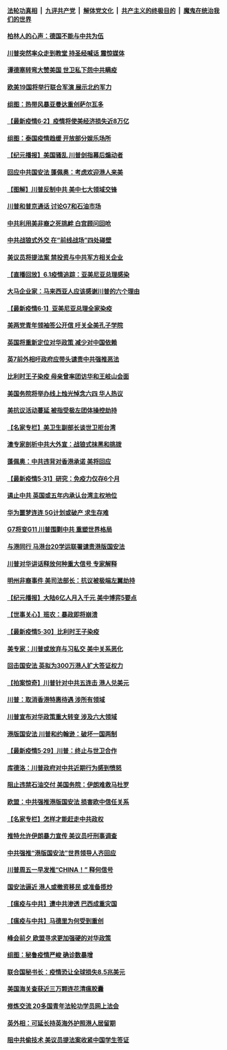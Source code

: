 ####  [法轮功真相](../../../../basic/blob/master/README.md?t=06022231) &nbsp;|&nbsp; [九评共产党](../../../../9ping.md/blob/master/README.md?t=06022231) &nbsp;|&nbsp; [解体党文化](../../../../jtdwh.md/blob/master/README.md?t=06022231)  &nbsp;|&nbsp; [共产主义的终极目的](../../../../gczydzjmd.md/blob/master/README.md?t=06022231) &nbsp;|&nbsp; [魔鬼在统治我们的世界](../../../../mgztzwmdsj.md/blob/master/README.md?t=06022231) 

#### [柏林人的心声：德国不能与中共为伍](../pages/nsc418/n12155003.md?t=06022231) 

#### [川普突然率众走到教堂 持圣经喊话 震惊媒体](../pages/nsc418/n12155081.md?t=06022231) 

#### [谭德塞转弯大赞美国 世卫私下怨中共瞒疫](../pages/nsc418/n12154952.md?t=06022231) 

#### [欧美19国将举行联合军演 展示北约军力](../pages/nsc418/n12154910.md?t=06022231) 

#### [组图：热带风暴亚曼达重创萨尔瓦多](../pages/nsc418/n12154309.md?t=06022231) 

#### [【最新疫情6·2】疫情将使美经济损失近8万亿](../pages/nsc418/n12153741.md?t=06022231) 

#### [组图：泰国疫情趋缓 开放部分娱乐场所](../pages/nsc418/n12152439.md?t=06022231) 

#### [【纪元播报】美国骚乱 川普剑指幕后煽动者](../pages/nsc418/n12153721.md?t=06022231) 

#### [回应中共国安法 蓬佩奥：考虑欢迎港人来美](../pages/nsc418/n12153386.md?t=06022231) 

#### [【图解】川普反制中共 美中七大领域交锋](../pages/nsc418/n12153081.md?t=06022231) 

#### [川普和普京通话 讨论G7和石油市场](../pages/nsc418/n12153470.md?t=06022231) 

#### [中共利用美非裔之死挑衅 白宫顾问回呛](../pages/nsc418/n12153261.md?t=06022231) 

#### [中共战狼式外交 在“前线战场”四处碰壁](../pages/nsc418/n12153069.md?t=06022231) 

#### [美议员将提法案 禁投资与中共军方相关企业](../pages/nsc418/n12152737.md?t=06022231) 

#### [【直播回放】6.1疫情追踪：亚美尼亚总理感染](../pages/nsc418/n12152501.md?t=06022231) 

#### [大马企业家：马来西亚人应该感谢川普的六个理由](../pages/nsc418/n12152047.md?t=06022231) 

#### [【最新疫情6‧1】亚美尼亚总理全家染疫](../pages/nsc418/n12144999.md?t=06022231) 

#### [美两党青年领袖签公开信 吁关全美孔子学院](../pages/nsc418/n12152281.md?t=06022231) 

#### [英国将重新定位对华政策 减少对中国依赖](../pages/nsc418/n12152029.md?t=06022231) 

#### [英7前外相吁政府应带头谴责中共强推恶法](../pages/nsc418/n12151460.md?t=06022231) 

#### [比利时王子染疫 母亲曾率团访华和王岐山会面](../pages/nsc418/n12150938.md?t=06022231) 

#### [美国务院将举办线上烛光悼念六四 华人热议](../pages/nsc418/n12150834.md?t=06022231) 

#### [美抗议活动蔓延 被指受极左团体操控劫持](../pages/nsc418/n12150921.md?t=06022231) 

#### [【名家专栏】美卫生副部长谈世卫拒台湾](../pages/nsc418/n12142167.md?t=06022231) 

#### [澳专家剖析中共大外宣：战狼式抹黑和挑拨](../pages/nsc418/n12132036.md?t=06022231) 

#### [蓬佩奥：中共违背对香港承诺 美将回应](../pages/nsc418/n12150794.md?t=06022231) 

#### [【最新疫情5·31】研究：免疫力仅存6个月](../pages/nsc418/n12144985.md?t=06022231) 

#### [遏止中共 英国或五年内承认台湾主权地位](../pages/nsc418/n12150292.md?t=06022231) 

#### [华为噩梦连连 5G计划或破产 求生存难](../pages/nsc418/n12147779.md?t=06022231) 

#### [G7将变G11 川普围剿中共 重塑世界格局](../pages/nsc418/n12149982.md?t=06022231) 

#### [与港同行 马港台20学运联署谴责港版国安法](../pages/nsc418/n12148935.md?t=06022231) 

#### [川普对华讲话释放何种重大信号 专家解释](../pages/nsc418/n12148937.md?t=06022231) 

#### [明州非裔事件 美司法部长：抗议被极端左翼劫持](../pages/nsc418/n12148963.md?t=06022231) 

#### [【纪元播报】大陆6亿人月入千元 美中博弈5要点](../pages/nsc418/n12148528.md?t=06022231) 

#### [【世事关心】班农：暴政即将崩溃](../pages/nsc418/n12147612.md?t=06022231) 

#### [【最新疫情5‧30】比利时王子染疫](../pages/nsc418/n12147607.md?t=06022231) 

#### [美专家：川普或放弃与习私交 美中关系恶化](../pages/nsc418/n12148709.md?t=06022231) 

#### [回击国安法 英拟为300万港人扩大签证权力](../pages/nsc418/n12148529.md?t=06022231) 

#### [【拍案惊奇】川普针对中共五连击 港人兑美元](../pages/nsc418/n12147569.md?t=06022231) 

#### [川普：取消香港特惠待遇 涉所有领域](../pages/nsc418/n12147143.md?t=06022231) 

#### [川普宣布对华政策重大转变 涉及六大领域](../pages/nsc418/n12147002.md?t=06022231) 

#### [港版国安法 川普和约翰逊：破坏一国两制](../pages/nsc418/n12147093.md?t=06022231) 

#### [【最新疫情5·29】川普：终止与世卫合作](../pages/nsc418/n12145153.md?t=06022231) 

#### [库德洛：川普政府对中共近期行为感到愤怒](../pages/nsc418/n12146911.md?t=06022231) 

#### [阻止违禁石油交付 美国务院：伊朗难救马杜罗](../pages/nsc418/n12146801.md?t=06022231) 

#### [欧盟：中共强推港版国安法 损害欧中信任关系](../pages/nsc418/n12146794.md?t=06022231) 

#### [【名家专栏】怎样才能赶走中共政权](../pages/nsc418/n12144998.md?t=06022231) 

#### [推特允许伊朗暴力宣传 美议员吁刑事调查](../pages/nsc418/n12146767.md?t=06022231) 

#### [中共强推“港版国安法”世界领导人齐回应](../pages/nsc418/n12146598.md?t=06022231) 

#### [川普周五一早发推“CHINA！” 释何信号](../pages/nsc418/n12146612.md?t=06022231) 

#### [国安法逼近 港人或撤资移民 或准备揽炒](../pages/nsc418/n12146423.md?t=06022231) 

#### [【瘟疫与中共】遭中共渗透 巴西成重灾国](../pages/nsc418/n12145608.md?t=06022231) 

#### [【瘟疫与中共】马德里为何受到重创](../pages/nsc418/n12145440.md?t=06022231) 

#### [峰会前夕 欧盟寻求更加强硬的对华政策](../pages/nsc418/n12146184.md?t=06022231) 

#### [组图：秘鲁疫情严峻 确诊数暴增](../pages/nsc418/n12145969.md?t=06022231) 

#### [联合国秘书长：疫情恐让全球损失8.5兆美元](../pages/nsc418/n12145808.md?t=06022231) 

#### [美国海关查获近三万颗连花清瘟胶囊](../pages/nsc418/n12144599.md?t=06022231) 

#### [修炼交流 20多国青年法轮功学员网上法会](../pages/nsc418/n12143515.md?t=06022231) 

#### [英外相：可延长持英海外护照港人居留期](../pages/nsc418/n12144272.md?t=06022231) 

#### [阻中共偷技术 美议员提法案收紧中国学生签证](../pages/nsc418/n12144572.md?t=06022231) 

